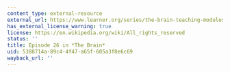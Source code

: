 ```yaml
---
content_type: external-resource
external_url: https://www.learner.org/series/the-brain-teaching-modules/schizophrenia-symptoms/
has_external_license_warning: true
license: https://en.wikipedia.org/wiki/All_rights_reserved
status: ''
title: Episode 26 in *The Brain*
uid: 5388714a-89c4-4f47-a65f-605a3f8e6c69
wayback_url: ''
---
```

